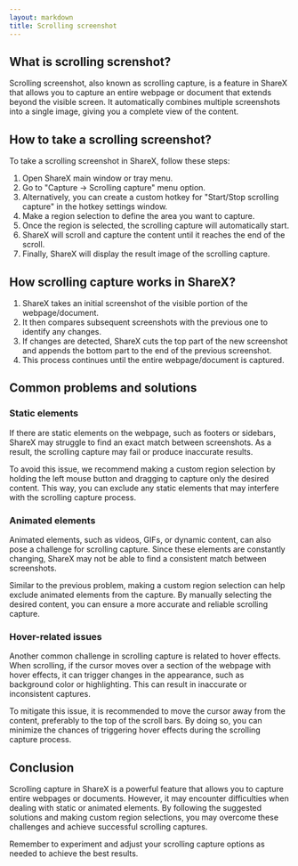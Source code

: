 ```yaml
---
layout: markdown
title: Scrolling screenshot
---
```


## What is scrolling screnshot?

Scrolling screenshot, also known as scrolling capture, is a feature in ShareX that allows you to capture an entire webpage or document that extends beyond the visible screen. It automatically combines multiple screenshots into a single image, giving you a complete view of the content.

## How to take a scrolling screenshot?

To take a scrolling screenshot in ShareX, follow these steps:

1. Open ShareX main window or tray menu.
2. Go to "Capture -> Scrolling capture" menu option.
3. Alternatively, you can create a custom hotkey for "Start/Stop scrolling capture" in the hotkey settings window.
4. Make a region selection to define the area you want to capture.
5. Once the region is selected, the scrolling capture will automatically start.
6. ShareX will scroll and capture the content until it reaches the end of the scroll.
7. Finally, ShareX will display the result image of the scrolling capture.

## How scrolling capture works in ShareX?

1. ShareX takes an initial screenshot of the visible portion of the webpage/document.
2. It then compares subsequent screenshots with the previous one to identify any changes.
3. If changes are detected, ShareX cuts the top part of the new screenshot and appends the bottom part to the end of the previous screenshot.
4. This process continues until the entire webpage/document is captured.

## Common problems and solutions

### Static elements

If there are static elements on the webpage, such as footers or sidebars, ShareX may struggle to find an exact match between screenshots. As a result, the scrolling capture may fail or produce inaccurate results.

To avoid this issue, we recommend making a custom region selection by holding the left mouse button and dragging to capture only the desired content. This way, you can exclude any static elements that may interfere with the scrolling capture process.

### Animated elements

Animated elements, such as videos, GIFs, or dynamic content, can also pose a challenge for scrolling capture. Since these elements are constantly changing, ShareX may not be able to find a consistent match between screenshots.

Similar to the previous problem, making a custom region selection can help exclude animated elements from the capture. By manually selecting the desired content, you can ensure a more accurate and reliable scrolling capture.

### Hover-related issues

Another common challenge in scrolling capture is related to hover effects. When scrolling, if the cursor moves over a section of the webpage with hover effects, it can trigger changes in the appearance, such as background color or highlighting. This can result in inaccurate or inconsistent captures.

To mitigate this issue, it is recommended to move the cursor away from the content, preferably to the top of the scroll bars. By doing so, you can minimize the chances of triggering hover effects during the scrolling capture process.

## Conclusion

Scrolling capture in ShareX is a powerful feature that allows you to capture entire webpages or documents. However, it may encounter difficulties when dealing with static or animated elements. By following the suggested solutions and making custom region selections, you may overcome these challenges and achieve successful scrolling captures.

Remember to experiment and adjust your scrolling capture options as needed to achieve the best results.